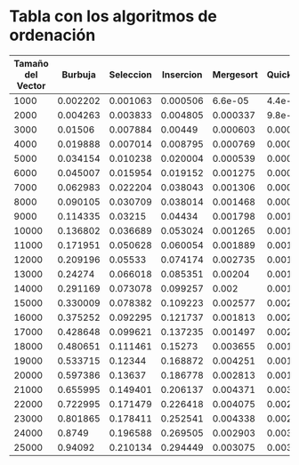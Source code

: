 # Tabla con los algoritmos de ordenación

| Tamaño del Vector | Burbuja | Seleccion | Insercion | Mergesort | Quicksort | Heapsort |
|-------------------|---------|-----------|-----------|-----------|-----------|----------|
|1000|0.002202|0.001063|0.000506|6.6e-05|4.4e-05|0.000153|
|2000|0.004263|0.003833|0.004805|0.000337|9.8e-05|0.000353|
|3000|0.01506|0.007884|0.00449|0.000603|0.000155|0.000544|
|4000|0.019888|0.007014|0.008795|0.000769|0.000307|0.000906|
|5000|0.034154|0.010238|0.020004|0.000539|0.000397|0.000687|
|6000|0.045007|0.015954|0.019152|0.001275|0.000842|0.000625|
|7000|0.062983|0.022204|0.038043|0.001306|0.000579|0.001358|
|8000|0.090105|0.030709|0.038014|0.001468|0.000649|0.001308|
|9000|0.114335|0.03215|0.04434|0.001798|0.001078|0.001541|
|10000|0.136802|0.036689|0.053024|0.001265|0.001213|0.002181|
|11000|0.171951|0.050628|0.060054|0.001889|0.001544|0.001586|
|12000|0.209196|0.05533|0.074174|0.002735|0.00152|0.00239|
|13000|0.24274|0.066018|0.085351|0.00204|0.001482|0.001979|
|14000|0.291169|0.073078|0.099257|0.002|0.001892|0.00209|
|15000|0.330009|0.078382|0.109223|0.002577|0.0023|0.001871|
|16000|0.375252|0.092295|0.121737|0.001813|0.002346|0.00395|
|17000|0.428648|0.099621|0.137235|0.001497|0.002041|0.002418|
|18000|0.480651|0.111461|0.15273|0.003655|0.001721|0.004025|
|19000|0.533715|0.12344|0.168872|0.004251|0.001748|0.003446|
|20000|0.597386|0.13637|0.186778|0.002813|0.001661|0.005203|
|21000|0.655995|0.149401|0.206137|0.004371|0.003124|0.003817|
|22000|0.722995|0.171479|0.226418|0.004075|0.002467|0.005561|
|23000|0.801865|0.178411|0.252541|0.004338|0.00245|0.004329|
|24000|0.8749|0.196588|0.269505|0.002903|0.003529|0.00241|
|25000|0.94092|0.210134|0.294449|0.003075|0.003493|0.002164|
